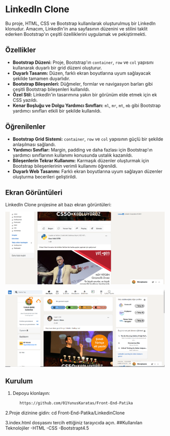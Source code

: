 # LinkedIn Clone

Bu proje, HTML, CSS ve Bootstrap kullanılarak oluşturulmuş bir LinkedIn klonudur. Amacım, LinkedIn'in ana sayfasının düzenini ve stilini taklit ederken Bootstrap'ın çeşitli özelliklerini uygulamak ve pekiştirmekti.

## Özellikler

- **Bootstrap Düzeni:** Proje, Bootstrap'ın `container`, `row` ve `col` yapısını kullanarak duyarlı bir grid düzeni oluşturur.
- **Duyarlı Tasarım:** Düzen, farklı ekran boyutlarına uyum sağlayacak şekilde tamamen duyarlıdır.
- **Bootstrap Bileşenleri:** Düğmeler, formlar ve navigasyon barları gibi çeşitli Bootstrap bileşenleri kullanıldı.
- **Özel Stil:** LinkedIn'in tasarımına yakın bir görünüm elde etmek için ek CSS yazıldı.
- **Kenar Boşluğu ve Dolgu Yardımcı Sınıfları:** `ml`, `mr`, `mt`, `mb` gibi Bootstrap yardımcı sınıfları etkili bir şekilde kullanıldı.

## Öğrenilenler

- **Bootstrap Grid Sistemi:** `container`, `row` ve `col` yapısının güçlü bir şekilde anlaşılması sağlandı.
- **Yardımcı Sınıflar:** Margin, padding ve daha fazlası için Bootstrap'ın yardımcı sınıflarının kullanımı konusunda ustalık kazanıldı.
- **Bileşenlerin Tekrar Kullanımı:** Karmaşık düzenler oluşturmak için Bootstrap bileşenlerinin verimli kullanımı öğrenildi.
- **Duyarlı Web Tasarımı:** Farklı ekran boyutlarına uyum sağlayan düzenler oluşturma becerileri geliştirildi.

## Ekran Görüntüleri

LinkedIn Clone projesine ait bazı ekran görüntüleri:

![LinkedIn Clone](https://github.com/01YunusKaratas/Front-End-Patika/blob/main/LinkedinClone/img/Ekran%20g%C3%B6r%C3%BCnt%C3%BCs%C3%BC%202024-08-24%20032515.png)

![LinkedIn Clone](https://github.com/01YunusKaratas/Front-End-Patika/blob/main/LinkedinClone/img/linkedin%20Clone.png)

## Kurulum

1. Depoyu klonlayın:
   ```bash
      https://github.com/01YunusKaratas/Front-End-Patika
   
2.Proje dizinine gidin:
    cd Front-End-Patika/LinkedinClone

3.index.html dosyasını tercih ettiğiniz tarayıcıda açın.
##Kullanılan Teknolojiler
-HTML
-CSS
-Bootstrapt4.5


